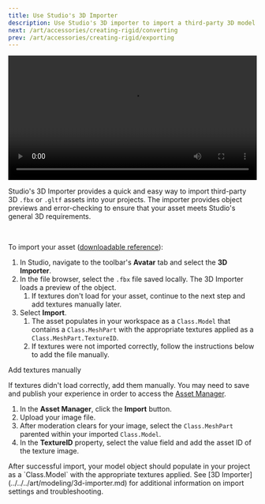 ```yaml
---
title: Use Studio's 3D Importer
description: Use Studio's 3D importer to import a third-party 3D model into Studio.
next: /art/accessories/creating-rigid/converting
prev: /art/accessories/creating-rigid/exporting
---
```


<video controls src="../../../assets/art/accessories/creating-rigid/Importing.mp4" width="100%"></video>

Studio's 3D Importer provides a quick and easy way to import third-party 3D `.fbx` or `.gltf` assets into your projects. The importer provides object previews and error-checking to ensure that your asset meets Studio's general 3D requirements.

<br />

To import your asset ([downloadable reference](../../../assets/art/accessories/creating-rigid/Chest-Texturing-Complete.fbx)):

1. In Studio, navigate to the toolbar's **Avatar** tab and select the **3D Importer**.
2. In the file browser, select the `.fbx` file saved locally. The 3D Importer loads a preview of the object.
   1. If textures don't load for your asset, continue to the next step and add textures manually later.
3. Select **Import**.
   1. The asset populates in your workspace as a `Class.Model` that contains a `Class.MeshPart` with the appropriate textures applied as a `Class.MeshPart.TextureID`.
   2. If textures were not imported correctly, follow the instructions below to add the file manually.

<BaseAccordion>
<AccordionSummary>Add textures manually</AccordionSummary>
<AccordionDetails>

If textures didn't load correctly, add them manually. You may need to save and publish your experience in order to access the [Asset Manager](../../../projects/assets/manager.md).

1.  In the **Asset Manager**, click the **Import** button.
2.  Upload your image file.
3.  After moderation clears for your image, select the `Class.MeshPart` parented within your imported `Class.Model`.
4.  In the **TextureID** property, select the value field and add the asset ID of the texture image.

</AccordionDetails>
</BaseAccordion>

<Alert severity = 'success'>
After successful import, your model object should populate in your project as a `Class.Model` with the appropriate textures applied. See [3D Importer](../../../art/modeling/3d-importer.md) for additional information on import settings and troubleshooting.
</Alert>
